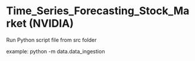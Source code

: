 # Time_Series_Forecasting_Stock_Market (NVIDIA)

Run Python script file from src folder

example: python -m data.data_ingestion